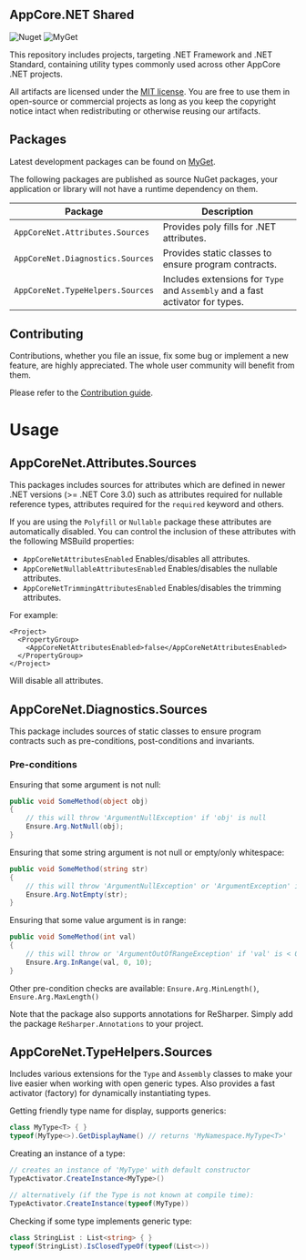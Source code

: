 AppCore.NET Shared
------------------

![Nuget](https://img.shields.io/nuget/v/AppCoreNet.Attributes.Sources?label=NuGet) ![MyGet](https://img.shields.io/myget/appcorenet/vpre/AppCoreNet.Attributes.Sources?label=MyGet)

This repository includes projects, targeting .NET Framework and .NET Standard, containing utility types commonly
used across other AppCore .NET projects.

All artifacts are licensed under the [MIT license](LICENSE). You are free to use them in open-source or commercial
projects as long as you keep the copyright notice intact when redistributing or otherwise reusing our artifacts.

## Packages

Latest development packages can be found on [MyGet](https://www.myget.org/gallery/appcorenet).

The following packages are published as source NuGet packages, your application or library will not
have a runtime dependency on them.

| Package                          | Description                                                                   |
|----------------------------------|-------------------------------------------------------------------------------|
| `AppCoreNet.Attributes.Sources`  | Provides poly fills for .NET attributes.                                      |
| `AppCoreNet.Diagnostics.Sources` | Provides static classes to ensure program contracts.                          |
| `AppCoreNet.TypeHelpers.Sources` | Includes extensions for `Type` and `Assembly` and a fast activator for types. |

## Contributing

Contributions, whether you file an issue, fix some bug or implement a new feature, are highly appreciated. The whole user community
will benefit from them.

Please refer to the [Contribution guide](CONTRIBUTING.md).

# Usage

## AppCoreNet.Attributes.Sources

This packages includes sources for attributes which are defined in newer .NET versions (>= .NET Core 3.0) such as
attributes required for nullable reference types, attributes required for the `required` keyword and others.

If you are using the `Polyfill` or `Nullable` package these attributes are automatically disabled. You can control the
inclusion of these attributes with the following MSBuild properties:

- `AppCoreNetAttributesEnabled`
  Enables/disables all attributes.
- `AppCoreNetNullableAttributesEnabled`
  Enables/disables the nullable attributes.
- `AppCoreNetTrimmingAttributesEnabled`
  Enables/disables the trimming attributes.


For example:

```msbuild
<Project>
  <PropertyGroup>
    <AppCoreNetAttributesEnabled>false</AppCoreNetAttributesEnabled>
  </PropertyGroup>
</Project>
```

Will disable all attributes.

## AppCoreNet.Diagnostics.Sources

This package includes sources of static classes to ensure program contracts such as pre-conditions, post-conditions and
invariants.

### Pre-conditions

Ensuring that some argument is not null:
```csharp
public void SomeMethod(object obj)
{
    // this will throw 'ArgumentNullException' if 'obj' is null
    Ensure.Arg.NotNull(obj);
}
```

Ensuring that some string argument is not null or empty/only whitespace:
```csharp
public void SomeMethod(string str)
{
    // this will throw 'ArgumentNullException' or 'ArgumentException' if 'str' is null or empty
    Ensure.Arg.NotEmpty(str);
}
```

Ensuring that some value argument is in range:
```csharp
public void SomeMethod(int val)
{
    // this will throw or 'ArgumentOutOfRangeException' if 'val' is < 0 || > 10
    Ensure.Arg.InRange(val, 0, 10);
}
```

Other pre-condition checks are available: `Ensure.Arg.MinLength()`, `Ensure.Arg.MaxLength()`

Note that the package also supports annotations for ReSharper. Simply add the package `ReSharper.Annotations` to your
project.

## AppCoreNet.TypeHelpers.Sources

Includes various extensions for the `Type` and `Assembly` classes to make your live easier when working
with open generic types. Also provides a fast activator (factory) for dynamically instantiating types.

Getting friendly type name for display, supports generics:
```csharp
class MyType<T> { }
typeof(MyType<>).GetDisplayName() // returns 'MyNamespace.MyType<T>'
```

Creating an instance of a type:

```csharp
// creates an instance of 'MyType' with default constructor
TypeActivator.CreateInstance<MyType>()

// alternatively (if the Type is not known at compile time):
TypeActivator.CreateInstance(typeof(MyType))
```

Checking if some type implements generic type:

```csharp
class StringList : List<string> { }
typeof(StringList).IsClosedTypeOf(typeof(List<>))
```
